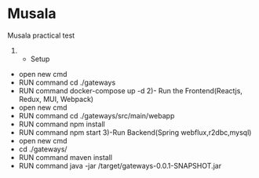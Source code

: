 # Musala
Musala practical test

1) - Setup
 - open new cmd
 - RUN command  cd ./gateways
 - RUN command docker-compose  up -d
2)- Run the Frontend(Reactjs, Redux, MUI, Webpack)
- open new cmd
 - RUN command cd ./gateways/src/main/webapp
- RUN command  npm install
- RUN command  npm start
3)-Run Backend(Spring webflux,r2dbc,mysql)
- open new cmd
 - cd ./gateways/
- RUN command maven install
- RUN command java -jar /target/gateways-0.0.1-SNAPSHOT.jar
